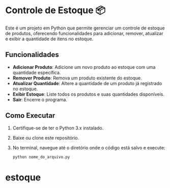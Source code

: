 # Controle de Estoque 📦

Este é um projeto em Python que permite gerenciar um controle de estoque de produtos, oferecendo funcionalidades para adicionar, remover, atualizar e exibir a quantidade de itens no estoque.

## Funcionalidades
- **Adicionar Produto**: Adicione um novo produto ao estoque com uma quantidade específica.
- **Remover Produto**: Remova um produto existente do estoque.
- **Atualizar Quantidade**: Altere a quantidade de um produto já registrado no estoque.
- **Exibir Estoque**: Liste todos os produtos e suas quantidades disponíveis.
- **Sair**: Encerre o programa.

## Como Executar
1. Certifique-se de ter o Python 3.x instalado.
2. Baixe ou clone este repositório.
3. No terminal, navegue até o diretório onde o código está salvo e execute:

   ```bash
   python nome_do_arquivo.py
# estoque
